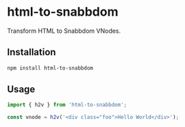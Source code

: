# html-to-snabbdom

Transform HTML to Snabbdom VNodes.

## Installation

```bash
npm install html-to-snabbdom
```

## Usage

```js
import { h2v } from 'html-to-snabbdom';

const vnode = h2v('<div class="foo">Hello World</div>');
```